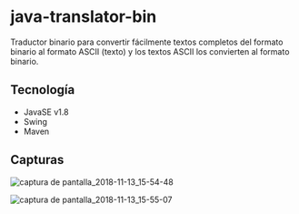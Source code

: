 # java-translator-bin
Traductor binario para convertir fácilmente textos completos del formato binario al formato ASCII (texto) y los textos ASCII los convierten al formato binario.

## Tecnología
- JavaSE v1.8
- Swing
- Maven

## Capturas

![captura de pantalla_2018-11-13_15-54-48](https://user-images.githubusercontent.com/34853850/48436280-1845c300-e75d-11e8-81d9-d377e55c2d82.png)

![captura de pantalla_2018-11-13_15-55-07](https://user-images.githubusercontent.com/34853850/48436282-1845c300-e75d-11e8-98a5-a9bd47550c50.png)
